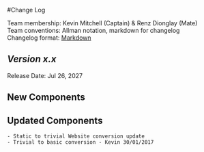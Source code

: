 #Change Log

Team membership:  Kevin Mitchell (Captain) & Renz Dionglay (Mate)  
Team conventions: Allman notation, markdown for changelog  
Changelog format: [Markdown](https://github.com/adam-p/markdown-here/wiki/Markdown-Cheatsheet) 

## *Version x.x*

Release Date: Jul 26, 2027

## New Components

## Updated Components

    - Static to trivial Website conversion update
    - Trivial to basic conversion - Kevin 30/01/2017

